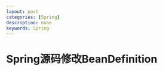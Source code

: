 ```yaml
---
layout: post
categories: [Spring]
description: none
keywords: Spring
---
```

# Spring源码修改BeanDefinition
















































































